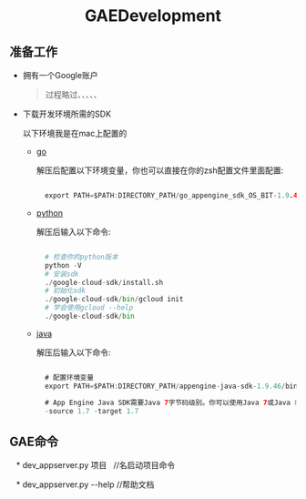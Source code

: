 # <center>GAEDevelopment</center>

## 准备工作
  
* 拥有一个Google账户

   > 过程略过、、、、、

* 下载开发环境所需的SDK 

    以下环境我是在mac上配置的

    * [go](https://cloud.google.com/appengine/docs/go/download)

      解压后配置以下环境变量，你也可以直接在你的zsh配置文件里面配置:

      ```go 

        export PATH=$PATH:DIRECTORY_PATH/go_appengine_sdk_OS_BIT-1.9.46/ 

      ``` 
    * [python](https://cloud.google.com/sdk/docs/)

      解压后输入以下命令:

      ```python 

        # 检查你的python版本
        python -V
        # 安装sdk
        ./google-cloud-sdk/install.sh
        # 初始化sdk
        ./google-cloud-sdk/bin/gcloud init
        # 学会使用gcloud --help
        ./google-cloud-sdk/bin

      ```

    * [java](https://cloud.google.com/appengine/docs/java/download)

      解压后输入以下命令:

      ```java

        # 配置环境变量
        export PATH=$PATH:DIRECTORY_PATH/appengine-java-sdk-1.9.46/bin/

        # App Engine Java SDK需要Java 7字节码级别。你可以使用Java 7或Java 8;一定要设置javac编译器标志来生成1.7字节码：
        -source 1.7 -target 1.7

      ```
      
## GAE命令
    
    * dev_appserver.py 项目   //名启动项目命令
    
    * dev_appserver.py --help  //帮助文档
  
  
  
  

